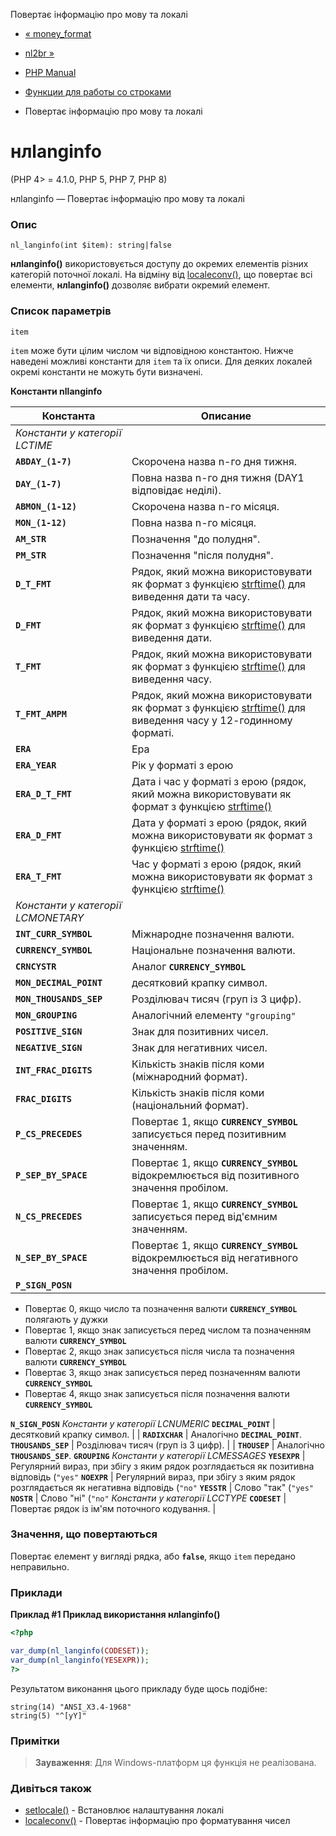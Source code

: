 Повертає інформацію про мову та локалі

-   [« money\_format](function.money-format.html)
    
-   [nl2br »](function.nl2br.html)
    
-   [PHP Manual](index.html)
    
-   [Функции для работы со строками](ref.strings.html)
    
-   Повертає інформацію про мову та локалі
    

# нлlanginfo

(PHP 4> = 4.1.0, PHP 5, PHP 7, PHP 8)

нлlanginfo — Повертає інформацію про мову та локалі

### Опис

```methodsynopsis
nl_langinfo(int $item): string|false
```

**нлlanginfo()** використовується доступу до окремих елементів різних категорій поточної локалі. На відміну від [localeconv()](function.localeconv.html), що повертає всі елементи, **нлlanginfo()** дозволяє вибрати окремий елемент.

### Список параметрів

`item`

`item` може бути цілим числом чи відповідною константою. Нижче наведені можливі константи для `item` та їх описи. Для деяких локалей окремі константи не можуть бути визначені.

**Константи nllanginfo**

| Константа                          | Описание                                                                                                                               |
|------------------------------------|----------------------------------------------------------------------------------------------------------------------------------------|
| *Константи у категорії LCTIME*     |                                                                                                                                        |
| **`ABDAY_(1-7)`**                  | Скорочена назва n-го дня тижня.                                                                                                        |
| **`DAY_(1-7)`**                    | Повна назва n-го дня тижня (DAY1 відповідає неділі).                                                                                   |
| **`ABMON_(1-12)`**                 | Скорочена назва n-го місяця.                                                                                                           |
| **`MON_(1-12)`**                   | Повна назва n-го місяця.                                                                                                               |
| **`AM_STR`**                       | Позначення "до полудня".                                                                                                               |
| **`PM_STR`**                       | Позначення "після полудня".                                                                                                            |
| **`D_T_FMT`**                      | Рядок, який можна використовувати як формат з функцією [strftime()](function.strftime.html) для виведення дати та часу.                |
| **`D_FMT`**                        | Рядок, який можна використовувати як формат з функцією [strftime()](function.strftime.html) для виведення дати.                        |
| **`T_FMT`**                        | Рядок, який можна використовувати як формат з функцією [strftime()](function.strftime.html) для виведення часу.                        |
| **`T_FMT_AMPM`**                   | Рядок, який можна використовувати як формат з функцією [strftime()](function.strftime.html) для виведення часу у 12-годинному форматі. |
| **`ERA`**                          | Ера                                                                                                                                    |
| **`ERA_YEAR`**                     | Рік у форматі з ерою                                                                                                                   |
| **`ERA_D_T_FMT`**                  | Дата і час у форматі з ерою (рядок, який можна використовувати як формат з функцією [strftime()](function.strftime.html)               |
| **`ERA_D_FMT`**                    | Дата у форматі з ерою (рядок, який можна використовувати як формат з функцією [strftime()](function.strftime.html)                     |
| **`ERA_T_FMT`**                    | Час у форматі з ерою (рядок, який можна використовувати як формат з функцією [strftime()](function.strftime.html)                      |
| *Константи у категорії LCMONETARY* |                                                                                                                                        |
| **`INT_CURR_SYMBOL`**              | Міжнародне позначення валюти.                                                                                                          |
| **`CURRENCY_SYMBOL`**              | Національне позначення валюти.                                                                                                         |
| **`CRNCYSTR`**                     | Аналог **`CURRENCY_SYMBOL`**                                                                                                           |
| **`MON_DECIMAL_POINT`**            | десятковий крапку символ.                                                                                                              |
| **`MON_THOUSANDS_SEP`**            | Розділювач тисяч (груп із 3 цифр).                                                                                                     |
| **`MON_GROUPING`**                 | Аналогічний елементу `"grouping"`                                                                                                      |
| **`POSITIVE_SIGN`**                | Знак для позитивних чисел.                                                                                                             |
| **`NEGATIVE_SIGN`**                | Знак для негативних чисел.                                                                                                             |
| **`INT_FRAC_DIGITS`**              | Кількість знаків після коми (міжнародний формат).                                                                                      |
| **`FRAC_DIGITS`**                  | Кількість знаків після коми (національний формат).                                                                                     |
| **`P_CS_PRECEDES`**                | Повертає 1, якщо **`CURRENCY_SYMBOL`** записується перед позитивним значенням.                                                         |
| **`P_SEP_BY_SPACE`**               | Повертає 1, якщо **`CURRENCY_SYMBOL`** відокремлюється від позитивного значення пробілом.                                              |
| **`N_CS_PRECEDES`**                | Повертає 1, якщо **`CURRENCY_SYMBOL`** записується перед від'ємним значенням.                                                          |
| **`N_SEP_BY_SPACE`**               | Повертає 1, якщо **`CURRENCY_SYMBOL`** відокремлюється від негативного значення пробілом.                                              |
| **`P_SIGN_POSN`**                  |                                                                                                                                        |

-   Повертає 0, якщо число та позначення валюти **`CURRENCY_SYMBOL`** полягають у дужки
-   Повертає 1, якщо знак записується перед числом та позначенням валюти **`CURRENCY_SYMBOL`**
-   Повертає 2, якщо знак записується після числа та позначення валюти **`CURRENCY_SYMBOL`**
-   Повертає 3, якщо знак записується перед позначенням валюти **`CURRENCY_SYMBOL`**
-   Повертає 4, якщо знак записується після позначення валюти **`CURRENCY_SYMBOL`**

**`N_SIGN_POSN`** *Константи у категорії LCNUMERIC* **`DECIMAL_POINT`** | десятковий крапку символ. | | **`RADIXCHAR`** | Аналогічно **`DECIMAL_POINT`**. **`THOUSANDS_SEP`** | Розділювач тисяч (груп із 3 цифр). | | **`THOUSEP`** | Аналогічно **`THOUSANDS_SEP`**. **`GROUPING`** *Константи у категорії LCMESSAGES* **`YESEXPR`** | Регулярний вираз, при збігу з яким рядок розглядається як позитивна відповідь (`"yes"` **`NOEXPR`** | Регулярний вираз, при збігу з яким рядок розглядається як негативна відповідь (`"no"` **`YESSTR`** | Слово "так" (`"yes"` **`NOSTR`** | Слово "ні" (`"no"` *Константи у категорії LCCTYPE* **`CODESET`** | Повертає рядок із ім'ям поточного кодування. |

### Значення, що повертаються

Повертає елемент у вигляді рядка, або **`false`**, якщо `item` передано неправильно.

### Приклади

**Приклад #1 Приклад використання **нлlanginfo()****

```php
<?php

var_dump(nl_langinfo(CODESET));
var_dump(nl_langinfo(YESEXPR));
?>
```

Результатом виконання цього прикладу буде щось подібне:

```
string(14) "ANSI_X3.4-1968"
string(5) "^[yY]"
```

### Примітки

> **Зауваження**: Для Windows-платформ ця функція не реалізована.

### Дивіться також

-   [setlocale()](function.setlocale.html) - Встановлює налаштування локалі
-   [localeconv()](function.localeconv.html) - Повертає інформацію про форматування чисел